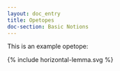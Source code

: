 ```yaml
---
layout: doc_entry
title: Opetopes
doc-section: Basic Notions
---
```


This is an example opetope:

{% include horizontal-lemma.svg %}

